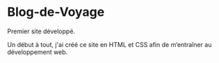 # Blog-de-Voyage
Premier site développé.

Un début à tout, j'ai créé ce site en HTML et CSS afin de m’entraîner au développement web.
